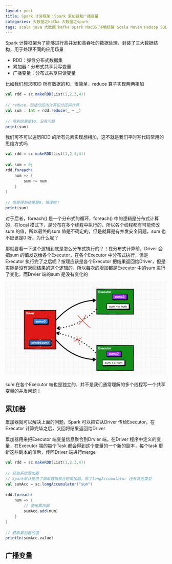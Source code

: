 ```yaml
---
layout: post
title: Spark 计算框架：Spark 累加器和广播变量
categories: 大数据之kafka 大数据之spark
tags: scala java 大数据 kafka spark MacOS 环境搭建 Scala Maven Hadoop SQL 算子 数据分析 groupBy filter distinct coalesce shuffle 数据倾斜 分区 分组 聚合 关系型数据库 行动算子 转换算子 Driver Executor 闭包 序列化 血缘 依赖 宽依赖 窄依赖 阶段 持久化 checkpoint 检查点 累加器 广播变量
---
```


Spark 计算框架为了能够进行高并发和高吞吐的数据处理，封装了三大数据结构，用于处理不同的应用场景

* RDD：弹性分布式数据集
* 累加器：分布式共享只写变量
* 广播变量：分布式共享只读变量

比如我们想求RDD 所有数据的和，很简单，reduce 算子实现两两相加

```scala
val rdd = sc.makeRDD(List(1,2,3,4))

// reduce，包括分区内计算和分区间计算
val sum : Int = rdd.reduce(_ + _)

// 得到结果是10，没有问题
print(sum)
```

我们可不可以遍历RDD 的所有元素实现想相加，这不就是我们平时写代码常用的思维方式吗

```scala
val rdd = sc.makeRDD(List(1,2,3,4))

val sum = 0;
rdd.foreach(
    num => {
        sum += num
    }
)

// 但是得到结果是0，错误的！
print(sum)
```

对于后者，foreach() 是一个分布式的循环，foreach() 中的逻辑是分布式计算的，在local 模式下，是分布在多个线程中执行的，所以各个线程都有可能修改sum 的值，所以最终的sum 值是不确定的，但是就算是有并发安全问题，sum 也不应该是0 呀，为什么呢？

那就要看一下这个逻辑到底是怎么分布式执行的？！在分布式计算前，Driver 会把sum 的值发送给各个Executor，在各个Executor 中分布式执行，但是Executor 执行完了之后呢？按理应该是各个Executor 把结果返回给Driver，但是实际是没有返回结果的这个逻辑的，所以每次的增加都是Executor 中的sum 进行了变化，而Drvier 端的sum 是没有变化的

![](../media/image/2020-11-25-6/01.png)

sum 在各个Executor 端也是独立的，并不是我们通常理解的多个线程写一个共享变量的并发问题！

## 累加器

累加器就可以解决上面的问题，Spark 可以把它从Driver 传给Executor，在Executor 计算完毕之后，又回将结果返回给Driver

累加器用来把Executor 端变量信息聚合到Drvier 端。在Driver 程序中定义的变量，在Executor 端的每个Task 都会得到这个变量的一个新的副本，每个task 更新这些副本的值后，传回Driver 端进行merge

```scala
val rdd = sc.makeRDD(List(1,2,3,4))

// 获取系统累加器
// Spark默认提供了简单数据聚合的累加器，除了longAccumulator 还有其他类型
val sumAcc = sc.longAccumulator("sum")

rdd.foreach(
    num => {
        // 使用累加器
        sumAcc.add(num)
    }
)

// 获取累加器的值
println(sumAcc.value)
```

## 广播变量

```scala

```
